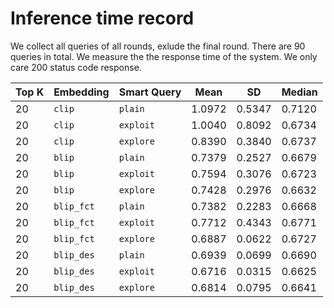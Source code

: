 # Inference time record

We collect all queries of all rounds, exlude the final round. There are 90 queries in total. We measure the the response time of the system. We only care 200 status code response. 


| Top K | Embedding | Smart Query | Mean | SD | Median | 
| --- | --- | --- | --- | --- | --- | 
| 20  | `clip` | `plain` | 1.0972 | 0.5347 | 0.7120 | 
| 20  | `clip` | `exploit` | 1.0040 | 0.8092 | 0.6734 | 
| 20  | `clip` | `explore` | 0.8390 | 0.3840 | 0.6737 | 
| 20  | `blip` | `plain` | 0.7379 | 0.2527 | 0.6679 | 
| 20  | `blip` | `exploit` | 0.7594 | 0.3076 | 0.6723 | 
| 20  | `blip` | `explore` | 0.7428 | 0.2976  | 0.6632 | 
| 20  | `blip_fct` | `plain` | 0.7382 | 0.2283 | 0.6668 | 
| 20  | `blip_fct` | `exploit` | 0.7712 | 0.4343 | 0.6771 | 
| 20  | `blip_fct` | `explore` | 0.6887 | 0.0622 | 0.6727 | 
| 20  | `blip_des` | `plain` | 0.6939 | 0.0699 | 0.6690 | 
| 20  | `blip_des` | `exploit` | 0.6716  | 0.0315 | 0.6625 | 
| 20  | `blip_des` | `explore` | 0.6814  | 0.0795 | 0.6641 | 